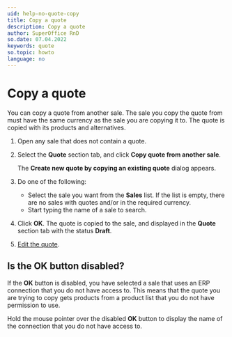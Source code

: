 ```yaml
---
uid: help-no-quote-copy
title: Copy a quote
description: Copy a quote
author: SuperOffice RnD
so.date: 07.04.2022
keywords: quote
so.topic: howto
language: no
---
```


# Copy a quote

You can copy a quote from another sale. The sale you copy the quote from must have the same currency as the sale you are copying it to. The quote is copied with its products and alternatives.

1. Open any sale that does not contain a quote.
2. Select the **Quote** section tab, and click **Copy quote from another sale**.

    The **Create new quote by copying an existing quote** dialog appears.

3. Do one of the following:

    * Select the sale you want from the **Sales** list. If the list is empty, there are no sales with quotes and/or in the required currency.
    * Start typing the name of a sale to search.

4. Click **OK**. The quote is copied to the sale, and displayed in the **Quote** section tab with the status **Draft**.

5. [Edit the quote][1].

## Is the OK button disabled?

If the **OK** button is disabled, you have selected a sale that uses an ERP connection that you do not have access to. This means that the quote you are trying to copy gets products from a product list that you do not have permission to use.

Hold the mouse pointer over the disabled **OK** button to display the name of the connection that you do not have access to.

<!-- Referenced links -->
[1]:create.md

<!-- Referenced images -->

